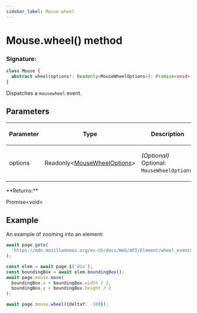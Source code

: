 ```yaml
---
sidebar_label: Mouse.wheel
---
```


# Mouse.wheel() method

### Signature:

```typescript
class Mouse {
  abstract wheel(options?: Readonly<MouseWheelOptions>): Promise<void>;
}
```

Dispatches a `mousewheel` event.

## Parameters

<table><thead><tr><th>

Parameter

</th><th>

Type

</th><th>

Description

</th></tr></thead>
<tbody><tr><td>

options

</td><td>

Readonly&lt;[MouseWheelOptions](./puppeteer.mousewheeloptions.md)&gt;

</td><td>

_(Optional)_ Optional: `MouseWheelOptions`.

</td></tr>
</tbody></table>
**Returns:**

Promise&lt;void&gt;

## Example

An example of zooming into an element:

```ts
await page.goto(
  'https://mdn.mozillademos.org/en-US/docs/Web/API/Element/wheel_event$samples/Scaling_an_element_via_the_wheel?revision=1587366'
);

const elem = await page.$('div');
const boundingBox = await elem.boundingBox();
await page.mouse.move(
  boundingBox.x + boundingBox.width / 2,
  boundingBox.y + boundingBox.height / 2
);

await page.mouse.wheel({deltaY: -100});
```
